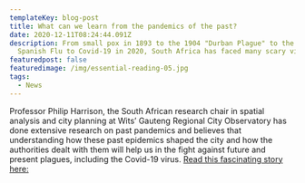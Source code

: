 ```yaml
---
templateKey: blog-post
title: What can we learn from the pandemics of the past?
date: 2020-12-11T08:24:44.091Z
description: From small pox in 1893 to the 1904 "Durban Plague" to the 1918
  Spanish Flu to Covid-19 in 2020, South Africa has faced many scary viruses.
featuredpost: false
featuredimage: /img/essential-reading-05.jpg
tags:
  - News
---
```

Professor Philip Harrison, the South African research chair in spatial analysis and city planning at Wits’ Gauteng Regional City Observatory has done extensive research on past pandemics and believes that understanding how these past epidemics shaped the city and how the authorities dealt with them will help us in the fight against future and present plagues, including the Covid-19 virus. [Read this fascinating story here:](https://www.dailymaverick.co.za/article/2020-12-10-lessons-from-pandemics-of-the-past/)